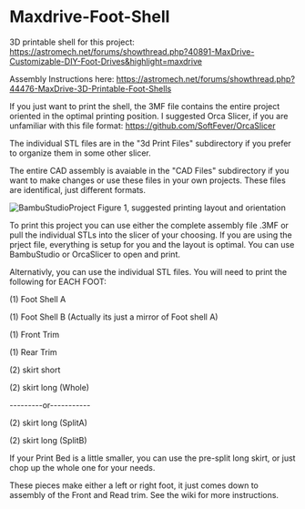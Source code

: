 # Maxdrive-Foot-Shell

3D printable shell for this project:
https://astromech.net/forums/showthread.php?40891-MaxDrive-Customizable-DIY-Foot-Drives&highlight=maxdrive

Assembly Instructions here:
https://astromech.net/forums/showthread.php?44476-MaxDrive-3D-Printable-Foot-Shells

If you just want to print the shell, the 3MF file contains the entire project oriented in the optimal printing position.  I suggested Orca Slicer, if you are unfamiliar with this file format: https://github.com/SoftFever/OrcaSlicer

The individual STL files are in the "3d Print Files" subdirectory if you prefer to organize them in some other slicer.

The entire CAD assembly is avaiable in the "CAD Files" subdirectory if you want to make changes or use these files in your own projects.  These files are identifical, just different formats.  


![BambuStudioProject](https://github.com/FutureJames/Maxdrive-Foot-Shell/assets/6488279/68cdab67-c48d-4a32-889f-7ec731358b0a)
Figure 1, suggested printing layout and orientation 


To print this project you can use either the complete assembly file .3MF or pull the individual STLs into the slicer of your choosing.
If you are using the prject file, everything is setup for you and the layout is optimal.  You can use BambuStudio or OrcaSlicer to open and print.

Alternativly, you can use the individual STL files.  You will need to print the following for EACH FOOT:

(1) Foot Shell A

(1) Foot Shell B (Actually its just a mirror of Foot shell A)

(1) Front Trim

(1) Rear Trim

(2) skirt short


(2) skirt long (Whole)

---------or-----------
      
(2) skirt long (SplitA) 

(2) skirt long (SplitB)


If your Print Bed is a little smaller, you can use the pre-split long skirt, or just chop up the whole one for your needs.


These pieces make either a left or right foot, it just comes down to assembly of the Front and Read trim.  See the wiki for more instructions.





